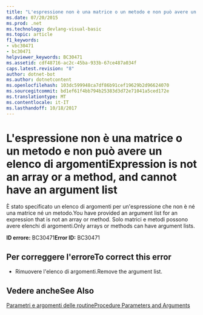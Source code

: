 ```yaml
---
title: "L'espressione non è una matrice o un metodo e non può avere un elenco di argomenti"
ms.date: 07/20/2015
ms.prod: .net
ms.technology: devlang-visual-basic
ms.topic: article
f1_keywords:
- vbc30471
- bc30471
helpviewer_keywords: BC30471
ms.assetid: cdf48716-ac2c-45ba-933b-67ce487a034f
caps.latest.revision: "8"
author: dotnet-bot
ms.author: dotnetcontent
ms.openlocfilehash: 103dc599948ca7df86b91cef19629b2d96624070
ms.sourcegitcommit: bd1ef61f4bb794b25383d3d72e71041a5ced172e
ms.translationtype: MT
ms.contentlocale: it-IT
ms.lasthandoff: 10/18/2017
---
```

# <a name="expression-is-not-an-array-or-a-method-and-cannot-have-an-argument-list"></a><span data-ttu-id="946b9-102">L'espressione non è una matrice o un metodo e non può avere un elenco di argomenti</span><span class="sxs-lookup"><span data-stu-id="946b9-102">Expression is not an array or a method, and cannot have an argument list</span></span>
<span data-ttu-id="946b9-103">È stato specificato un elenco di argomenti per un'espressione che non è né una matrice né un metodo.</span><span class="sxs-lookup"><span data-stu-id="946b9-103">You have provided an argument list for an expression that is not an array or method.</span></span> <span data-ttu-id="946b9-104">Solo matrici e metodi possono avere elenchi di argomenti.</span><span class="sxs-lookup"><span data-stu-id="946b9-104">Only arrays or methods can have argument lists.</span></span>  
  
 <span data-ttu-id="946b9-105">**ID errore:** BC30471</span><span class="sxs-lookup"><span data-stu-id="946b9-105">**Error ID:** BC30471</span></span>  
  
## <a name="to-correct-this-error"></a><span data-ttu-id="946b9-106">Per correggere l'errore</span><span class="sxs-lookup"><span data-stu-id="946b9-106">To correct this error</span></span>  
  
-   <span data-ttu-id="946b9-107">Rimuovere l'elenco di argomenti.</span><span class="sxs-lookup"><span data-stu-id="946b9-107">Remove the argument list.</span></span>  
  
## <a name="see-also"></a><span data-ttu-id="946b9-108">Vedere anche</span><span class="sxs-lookup"><span data-stu-id="946b9-108">See Also</span></span>  
 [<span data-ttu-id="946b9-109">Parametri e argomenti delle routine</span><span class="sxs-lookup"><span data-stu-id="946b9-109">Procedure Parameters and Arguments</span></span>](../../visual-basic/programming-guide/language-features/procedures/procedure-parameters-and-arguments.md)
